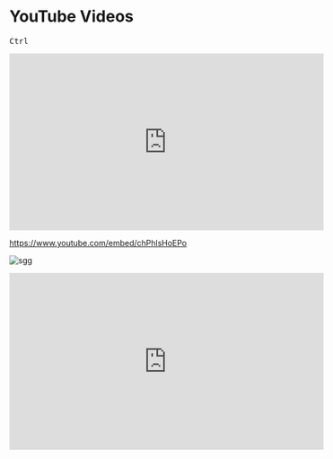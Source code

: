 # YouTube Videos

<kbd>Ctrl</kbd>

<iframe width="560" height="315" src="https://www.youtube.com/embed/chPhlsHoEPo" title="YouTube video player" frameborder="0" allow="accelerometer; autoplay; clipboard-write; encrypted-media; gyroscope; picture-in-picture; web-share" allowfullscreen></iframe>

https://www.youtube.com/embed/chPhlsHoEPo

![sgg](https://www.youtube.com/embed/chPhlsHoEPo)

<iframe width="560" height="315"
src="https://www.youtube.com/embed/MUQfKFzIOeU" 
frameborder="0" 
allow="accelerometer; autoplay; encrypted-media; gyroscope; picture-in-picture" 
allowfullscreen></iframe>

